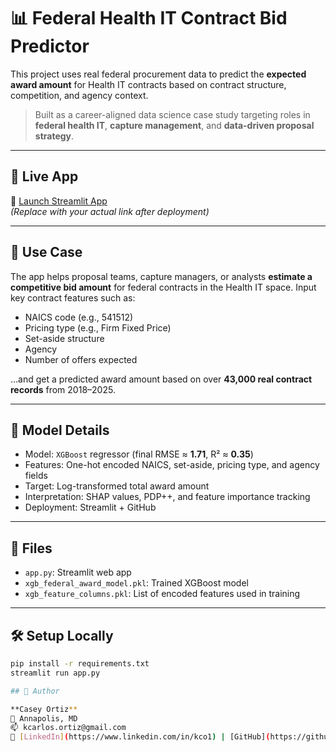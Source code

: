 # 📊 Federal Health IT Contract Bid Predictor

This project uses real federal procurement data to predict the **expected award amount** for Health IT contracts based on contract structure, competition, and agency context.

> Built as a career-aligned data science case study targeting roles in **federal health IT**, **capture management**, and **data-driven proposal strategy**.

---

## 🚀 Live App

🔗 [Launch Streamlit App](https://your-app-link.streamlit.app)  
*(Replace with your actual link after deployment)*

---

## 🎯 Use Case

The app helps proposal teams, capture managers, or analysts **estimate a competitive bid amount** for federal contracts in the Health IT space. Input key contract features such as:

- NAICS code (e.g., 541512)
- Pricing type (e.g., Firm Fixed Price)
- Set-aside structure
- Agency
- Number of offers expected

…and get a predicted award amount based on over **43,000 real contract records** from 2018–2025.

---

## 🧠 Model Details

- Model: `XGBoost` regressor (final RMSE ≈ **1.71**, R² ≈ **0.35**)
- Features: One-hot encoded NAICS, set-aside, pricing type, and agency fields
- Target: Log-transformed total award amount
- Interpretation: SHAP values, PDP++, and feature importance tracking
- Deployment: Streamlit + GitHub

---

## 📁 Files

- `app.py`: Streamlit web app
- `xgb_federal_award_model.pkl`: Trained XGBoost model
- `xgb_feature_columns.pkl`: List of encoded features used in training

---

## 🛠️ Setup Locally

```bash
pip install -r requirements.txt
streamlit run app.py

## 👤 Author

**Casey Ortiz**  
📍 Annapolis, MD  
📫 kcarlos.ortiz@gmail.com  
🔗 [LinkedIn](https://www.linkedin.com/in/kco1) | [GitHub](https://github.com/caseio)
